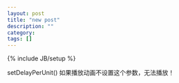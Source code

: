 ```yaml
---
layout: post
title: "new post"
description: ""
category: 
tags: []
---
```

{% include JB/setup %}


setDelayPerUnit()
如果播放动画不设置这个参数，无法播放！